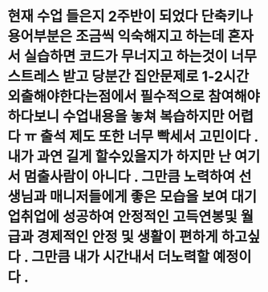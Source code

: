 # 현재 수업 들은지 2주반이 되었다 단축키나 용어부분은 조금씩 익숙해지고 하는데 혼자서 실습하면 코드가 무너지고 하는것이 너무 스트레스 받고 당분간 집안문제로 1-2시간 외출해야한다는점에서 필수적으로 참여해야하다보니 수업내용을 놓쳐 복습하지만 어렵다 ㅠ 출석 제도 또한 너무 빡세서 고민이다 . 내가 과연 길게 할수있을지가 하지만 난 여기서 멈출사람이 아니다 . 그만큼 노력하여 선생님과 매니저들에게 좋은 모습을 보여 대기업취업에 성공하여 안정적인 고득연봉및 월급과 경제적인 안정 및 생활이 편하게 하고싶다 . 그만큼 내가 시간내서 더노력할 예정이다 .
